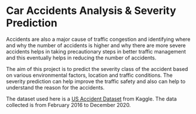 # Car Accidents Analysis & Severity Prediction

Accidents are also a major cause of traffic congestion and identifying where and why the number of accidents is higher and why there are more severe accidents helps in taking precautionary steps in better traffic management and this eventually helps in reducing the number of accidents. 

The aim of this project is to predict the severity class of the accident based on various environmental factors, location and traffic conditions. The severity prediction can help improve the traffic safety and also can help to understand the reason for the accidents.

The dataset used here is a [US Accident Dataset](https://www.kaggle.com/sobhanmoosavi/us-accidents) from Kaggle. The data collected is from February 2016 to December 2020. 
